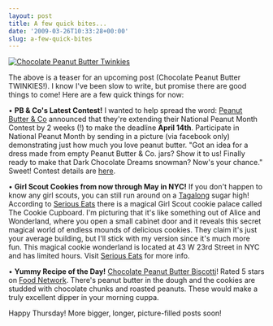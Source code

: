 ```yaml
---
layout: post
title: A few quick bites...
date: '2009-03-26T10:33:28+00:00'
slug: a-few-quick-bites
---
```

<a href="http://www.flickr.com/photos/kstar810/3381295008/in/photostream/"><img src="http://farm4.static.flickr.com/3548/3381295008_e61a6d5a35.jpg?v=0" alt="Chocolate Peanut Butter Twinkies" /></a>

The above is a teaser for an upcoming post (Chocolate Peanut Butter TWINKIES!). I know I've been slow to write, but promise there are good things to come! Here are a few quick things for now:

&#8226; <strong>PB & Co's Latest Contest!</strong>
I wanted to help spread the word: <a href="http://www.ilovepeanutbutter.com/">Peanut Butter & Co</a> announced that they're extending their National Peanut Month Contest by 2 weeks (!) to make the deadline <strong>April 14th</strong>. Participate in National Peanut Month by sending in a picture (via facebook only) demonstrating just how much you love peanut butter. "Got an idea for a dress made from empty Peanut Butter & Co. jars? Show it to us! Finally ready to make that Dark Chocolate Dreams snowman? Now's your chance." Sweet! Contest details are <a href="http://www.facebook.com/pages/Peanut-Butter-Co/14755220199#/pages/Peanut-Butter-Co/14755220199?v=app_10442206389&viewas=17402671">here</a>.

&#8226; <strong>Girl Scout Cookies from now through May in NYC!</strong>
If you don't happen to know any girl scouts, you can still run around on a <a href="http://www.cpbgallery.com/2008/03/06/girl-scout-tagalongs-vs-reeses-cookies/">Tagalong</a> sugar high! According to <a href="http://newyork.seriouseats.com/2009/03/buy-girl-scout-cookies-at-the-cookie-cupboard-nyc-manhattan.html">Serious Eats</a> there is a magical Girl Scout cookie palace called The Cookie Cupboard. I'm picturing that it's like something out of Alice and Wonderland, where you open a small cabinet door and it reveals this secret magical world of endless mounds of delicious cookies. They claim it's just your average building, but I'll stick with my version since it's much more fun. This magical cookie wonderland is located at 43 W 23rd Street in NYC and has limited hours. Visit <a href="http://newyork.seriouseats.com/2009/03/buy-girl-scout-cookies-at-the-cookie-cupboard-nyc-manhattan.html">Serious Eats</a> for more info.

&#8226; <strong>Yummy Recipe of the Day!</strong>
<a href="http://www.foodnetwork.com/recipes/food-network-kitchens/peanut-butter-and-chocolate-biscotti-recipe/index.html">Chocolate Peanut Butter Biscotti</a>! Rated 5 stars on <a href="http://www.foodnetwork.com/recipes/food-network-kitchens/peanut-butter-and-chocolate-biscotti-recipe/index.html">Food Network</a>. There's peanut butter in the dough and the cookies are studded with chocolate chunks and roasted peanuts. These would make a truly excellent dipper in your morning cuppa.

Happy Thursday! More bigger, longer, picture-filled posts soon!
